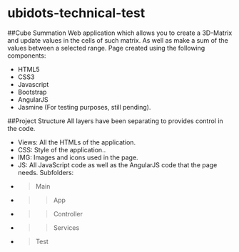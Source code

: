 # ubidots-technical-test

##Cube Summation
Web application which allows you to create a 3D-Matrix and update values in the cells of such matrix. As well as make a sum of the values between a selected range.
Page created using the following components:
- HTML5
- CSS3
- Javascript
- Bootstrap
- AngularJS
- Jasmine (For testing purposes, still pending).

##Project Structure
All layers have been separating to provides control in the code.
- Views: All the HTMLs of the application.
- CSS: Style of the application..
- IMG: Images and icons used in the page.
- JS: All JavaScript code as well as the AngularJS code that the page needs. Subfolders:
- > Main
- > >  App
- > > Controller
- > > Services
- > Test
 
